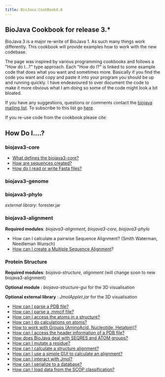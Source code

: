 ```yaml
---
title: BioJava:CookBook4.0
---
```


BioJava Cookbook for release 3.\*
---------------------------------

BioJava 3 is a major re-write of BioJava 1. As such many things work
differently. This cookbook will provide examples how to work with the
new codebase.

The page was inspired by various programming cookbooks and follows a
"How do I...?" type approach. Each "How do I?" is linked to some example
code that does what you want and sometimes more. Basically if you find
the code you want and copy and paste it into your program you should be
up and running quickly. I have endeavoured to over document the code to
make it more obvious what I am doing so some of the code might look a
bit bloated.

If you have any suggestions, questions or comments contact the [biojava
mailing list](mailto:biojava-l@biojava.org). To subscribe to this list
go [here](http://biojava.org/mailman/listinfo/biojava-l)

If you re-use code from the cookbook please cite:

How Do I....?
-------------

### biojava3-core

-   [What defines the
    biojava3-core?](BioJava:CookBook:Core:Overview "wikilink")
-   [How are sequences
    created?](BioJava:CookBook:Core:Sequences "wikilink")
-   [How do I read or write Fasta
    files?](BioJava:CookBook:Core:FastaReadWrite "wikilink")

### biojava3-genome

### biojava3-phylo

*external library*: forester.jar

### biojava3-alignment

**Required modules**: *biojava3-alignment, biojava3-core,
biojava3-phylo*

-   How can I calculate a pairwise Sequence Alignment? (Smith Waterman,
    Needleman Wunsch)
-   [How can I create a Multiple Sequence
    Alignment](BioJava:CookBook:MSA "wikilink")?

### Protein Structure

**Required modules**: *biojava-structure, alignment* (will change soon
to new biojava3-alignment)

**Optional module** : *biojava-structure-gui* for the 3D visualisation

**Optional external library** : *JmolApplet.jar* for the 3D
visualisation

-   [How can I parse a PDB
    file?](BioJava:CookBook:PDB:read3.0 "wikilink")
-   [How can I parse a .mmcif
    file?](BioJava:CookBook:PDB:mmcif "wikilink")
-   [How can I access the atoms in a
    structure?](BioJava:CookBook:PDB:atoms "wikilink")
-   [How can I do calculations on
    atoms?](BioJava:CookBook:PDB:atomsCalc "wikilink")
-   [How to work with Groups (AminoAcid, Nucleotide,
    Hetatom)?](BioJava:CookBook:PDB:groups "wikilink")
-   [How can I access the header information of a PDB
    file?](BioJava:CookBook:PDB:header "wikilink")
-   [How does BioJava deal with SEQRES and ATOM
    groups?](BioJava:CookBook:PDB:seqres "wikilink")
-   [How can I mutate a
    residue?](BioJava:CookBook:PDB:mutate "wikilink")
-   [How can I calculate a structure
    alignment?](BioJava:CookBook:PDB:align "wikilink")
-   [How can I use a simple GUI to calculate an
    alignment?](BioJava:CookBook:PDB:alignGUI "wikilink")
-   [How can I interact with
    Jmol?](BioJava:CookBook:PDB:Jmol "wikilink")
-   [How can I serialize to a
    database?](BioJava:CookBook:PDB:hibernate "wikilink")
-   [How can I load data from the SCOP
    classification?](BioJava:CookBook:PDB:SCOP "wikilink")

